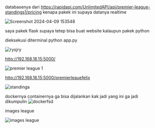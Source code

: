 databasenya dari https://rapidapi.com/UnlimitedAPI/api/premier-league-standings1/pricing 
kenapa pakek ini supaya datanya realtime 

![Screenshot 2024-04-09 153548](https://github.com/felix11736/premierleague/assets/111951543/64b05bae-2401-4993-ab65-a16c1e0d4a03)


saya pakek flask supaya tetep bisa buat website kalaupun pakek python 


 dieksekusi diterminal 
python app.py

![rysjry](https://github.com/felix11736/premierleague/assets/111951543/d86ba879-1fef-4abc-b474-2f6a788fee3b)

http://192.168.18.15:5000/ 

![premier league 1](https://github.com/felix11736/premierleague/assets/111951543/7a310886-3329-49b4-ac3a-d0ab3d972901)

http://192.168.18.15:5000/premierleauefelix

![standinga](https://github.com/felix11736/premierleague/assets/111951543/c3f3dea7-4cba-4e7c-a1bc-d8cc55519f5c)


dockernya containernya ga bisa dijalankan kak jadi yang ini ga jadi dikumpulin 
![dockerfsd](https://github.com/felix11736/premierleague/assets/111951543/f9f3ee83-fcc2-4e96-9f3c-d1bff31db42c)

images league

![images league ](https://github.com/felix11736/premierleague/assets/111951543/ddd635f2-6a93-4532-b8e9-3267e813bc57)
